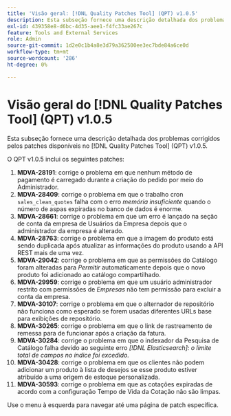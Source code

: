 ```yaml
---
title: 'Visão geral: [!DNL Quality Patches Tool] (QPT) v1.0.5'
description: Esta subseção fornece uma descrição detalhada dos problemas corrigidos pelos patches disponíveis no [!DNL Quality Patches Tool] (QPT) v1.0.5.
exl-id: 439358e8-d6bc-4d35-aee1-f4fc33ae267c
feature: Tools and External Services
role: Admin
source-git-commit: 1d2e0c1b4a8e3d79a362500ee3ec7bde84a6ce0d
workflow-type: tm+mt
source-wordcount: '286'
ht-degree: 0%

---
```


# Visão geral do [!DNL Quality Patches Tool] (QPT) v1.0.5

Esta subseção fornece uma descrição detalhada dos problemas corrigidos pelos patches disponíveis no [!DNL Quality Patches Tool] (QPT) v1.0.5.

O QPT v1.0.5 inclui os seguintes patches:

1. **MDVA-28191**: corrige o problema em que nenhum método de pagamento é carregado durante a criação do pedido por meio do Administrador.
1. **MDVA-28409**: corrige o problema em que o trabalho cron `sales_clean_quotes` falha com o erro *memória insuficiente* quando o número de aspas expiradas no banco de dados é enorme.
1. **MDVA-28661**: corrige o problema em que um erro é lançado na seção de conta da empresa de Usuários da Empresa depois que o administrador da empresa é alterado.
1. **MDVA-28763**: corrige o problema em que a imagem do produto está sendo duplicada após atualizar as informações do produto usando a API REST mais de uma vez.
1. **MDVA-29042**: corrige o problema em que as permissões do Catálogo foram alteradas para *Permitir* automaticamente depois que o novo produto foi adicionado ao catálogo compartilhado.
1. **MDVA-29959**: corrige o problema em que um usuário administrador restrito com permissões de *Empresas* não tem permissão para excluir a conta da empresa.
1. **MDVA-30107**: corrige o problema em que o alternador de repositório não funciona como esperado se forem usadas diferentes URLs base para exibições de repositório.
1. **MDVA-30265**: corrige o problema em que o link de rastreamento de remessa para de funcionar após a criação da fatura.
1. **MDVA-30284**: corrige o problema em que o indexador da Pesquisa de Catálogo falha devido ao seguinte erro *[!DNL Elasticsearch]: o limite total de campos no índice foi excedido.*
1. **MDVA-30428**: corrige o problema em que os clientes não podem adicionar um produto à lista de desejos se esse produto estiver atribuído a uma origem de estoque personalizada.
1. **MDVA-30593**: corrige o problema em que as cotações expiradas de acordo com a configuração Tempo de Vida da Cotação não são limpas.

Use o menu à esquerda para navegar até uma página de patch específica.
